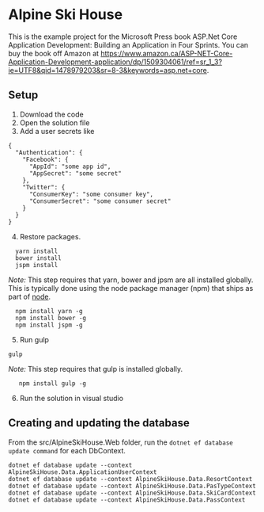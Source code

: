# Alpine Ski House

This is the example project for the Microsoft Press book ASP.Net Core Application Development: Building an Application in Four Sprints. You can buy the book off Amazon at https://www.amazon.ca/ASP-NET-Core-Application-Development-application/dp/1509304061/ref=sr_1_3?ie=UTF8&qid=1478979203&sr=8-3&keywords=asp.net+core.

## Setup

1. Download the code
2. Open the solution file
3. Add a user secrets like

```
{
  "Authentication": {
    "Facebook": {
      "AppId": "some app id",
      "AppSecret": "some secret"
    },
    "Twitter": {
      "ConsumerKey": "some consumer key",
      "ConsumerSecret": "some consumer secret"
    }
  }
}
```
4. Restore packages. 
  ```
    yarn install
    bower install
    jspm install
  ```
_Note:_ This step requires that yarn, bower and jpsm are all installed globally. This is typically done using the node package manager (npm) that ships as part of [node](https://nodejs.org/en/).

  ```
    npm install yarn -g
    npm install bower -g
    npm install jspm -g
  ```

5. Run gulp
```
gulp
```
_Note:_ This step requires that gulp is installed globally. 

  ```
     npm install gulp -g
  ```

6. Run the solution in visual studio

## Creating and updating the database
From the src/AlpineSkiHouse.Web folder, run the `dotnet ef database update command` for each DbContext.

```
dotnet ef database update --context AlpineSkiHouse.Data.ApplicationUserContext
dotnet ef database update --context AlpineSkiHouse.Data.ResortContext
dotnet ef database update --context AlpineSkiHouse.Data.PasTypeContext
dotnet ef database update --context AlpineSkiHouse.Data.SkiCardContext
dotnet ef database update --context AlpineSkiHouse.Data.PassContext
```



